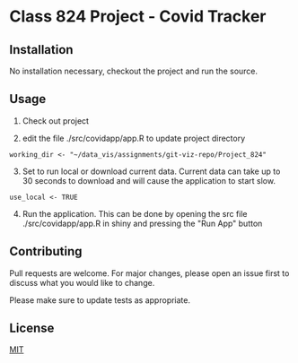 # Class 824 Project - Covid Tracker

## Installation
No installation necessary, checkout the project and run the source.

## Usage

1. Check out project

2. edit the file ./src/covidapp/app.R to update project directory

```{r}
working_dir <- "~/data_vis/assignments/git-viz-repo/Project_824"
```

3. Set to run local or download current data.  Current data can take up to 30 seconds to download and will cause the application to start slow.
```{r}
use_local <- TRUE
```

4. Run the application.  This can be done by opening the src file ./src/covidapp/app.R in shiny and pressing the "Run App" button

## Contributing
Pull requests are welcome. For major changes, please open an issue first to discuss what you would like to change.

Please make sure to update tests as appropriate.

## License
[MIT](https://choosealicense.com/licenses/mit/)